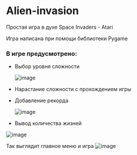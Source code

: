 # Alien-invasion
Простая игра в духе Space Invaders - Atari

Игра написана при помощи библиотеки Pygame

### В игре предусмотрено:
- Выбор уровня сложности
  
  ![image](https://github.com/SemkaTsocurenco/Alien-invasion/assets/45175139/debf670d-5660-45db-9a6c-ce7dbe2f72aa)

- Нарастание сложности с прохождением игры
- Добавление рекорда

  ![image](https://github.com/SemkaTsocurenco/Alien-invasion/assets/45175139/62335798-fe07-4f25-b74f-a36b31df95c7)

- Вывод количества жизней

![image](https://github.com/SemkaTsocurenco/Alien-invasion/assets/45175139/6fabbc1d-9516-4db3-bd7b-0b0b9cdefbcd)


Так выглядит главное меню и игра 
![image](https://github.com/SemkaTsocurenco/Alien-invasion/assets/45175139/402814ff-a25c-416d-b4d2-9d53d62f2210)

